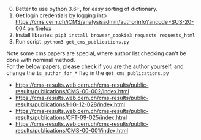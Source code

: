 0. Better to use python 3.6+, for easy sorting of dictionary.
1. Get login credentials by logging into https://cms.cern.ch/iCMS/analysisadmin/authorinfo?ancode=SUS-20-004 on firefox
2. Install libraries: `pip3 install browser_cookie3 requests requests_html`
3. Run script: `python3 get_cms_publications.py`

Note some cms papers are special, where author list checking can't be done with nominal method.  
For the below papers, please check if you are the author yourself, and change the `is_author_for_*` flag in the `get_cms_publications.py`
- https://cms-results.web.cern.ch/cms-results/public-results/publications/CMS-00-002/index.html
- https://cms-results.web.cern.ch/cms-results/public-results/publications/HIG-12-028/index.html
- https://cms-results.web.cern.ch/cms-results/public-results/publications/CFT-09-025/index.html
- https://cms-results.web.cern.ch/cms-results/public-results/publications/CMS-00-001/index.html
